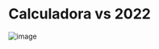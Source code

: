 # Calculadora vs 2022

![image](https://github.com/user-attachments/assets/cd578769-7669-4309-b32e-8bff43f90e60)

